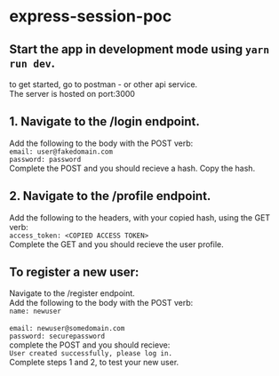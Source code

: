 # express-session-poc<br />

## Start the app in development mode using `yarn run dev`.
to get started, go to postman - or other api service.<br />
The server is hosted on port:3000<br />

## 1. Navigate to the /login endpoint.<br />
Add the following to the body with the POST verb:<br />
`email: user@fakedomain.com`<br />
`password: password`<br />
Complete the POST and you should recieve a hash. Copy the hash.<br />

## 2. Navigate to the /profile endpoint.<br />
Add the following to the headers, with your copied hash, using the GET verb:<br />
`access_token: <COPIED ACCESS TOKEN>`<br />
Complete the GET and you should recieve the user profile.<br />

## To register a new user:<br /> 
Navigate to the /register endpoint.<br />
Add the following to the body with the POST verb:<br />
`name: newuser`<br /><br />
`email: newuser@somedomain.com`<br />
`password: securepassword`<br />
complete the POST and you should recieve:<br />
`User created successfully, please log in.`<br />
Complete steps 1 and 2, to test your new user.<br />
